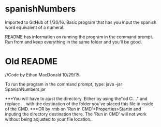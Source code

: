 # spanishNumbers
Imported to GitHub of 1/30/16.
Basic program that has you input the spanish word equivalent of a numeral.

README has information on running the program in the command prompt. 
Run from and keep everything in the same folder and you'll be good. 

# Old README
//Code by Ethan MacDonald 10/29/15.

To run the program in the command prompt, type:
java -jar SpanishNumbers.jar

***You will have to ajust the directory. Either by using the"cd C:\..." and replace ... with the destination of the folder you've placed this file in inside of the CMD. 
***OR by rmb on 'Run in CMD'>Properties>Startin and inputing the directory destination there. The 'Run in CMD' will not work without being adjusted to your file location.
